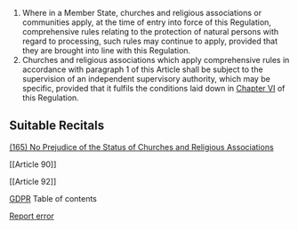 
1. Where in a Member State, churches and religious associations or communities apply, at the time of entry into force of this Regulation, comprehensive rules relating to the protection of natural persons with regard to processing, such rules may continue to apply, provided that they are brought into line with this Regulation.
2. Churches and religious associations which apply comprehensive rules in accordance with paragraph 1 of this Article shall be subject to the supervision of an independent supervisory authority, which may be specific, provided that it fulfils the conditions laid down in [Chapter VI](https://gdpr-info.eu/chapter-6/) of this Regulation.



## Suitable Recitals



[(165) No Prejudice of the Status of Churches and Religious Associations](https://gdpr-info.eu/recitals/no-165/)




[[Article 90]]


[[Article 92]]



[GDPR](https://gdpr-info.eu)
Table of contents


[Report error](https://gdpr-info.eu/gf/?TB_iframe=true&height=306 "Your message")

